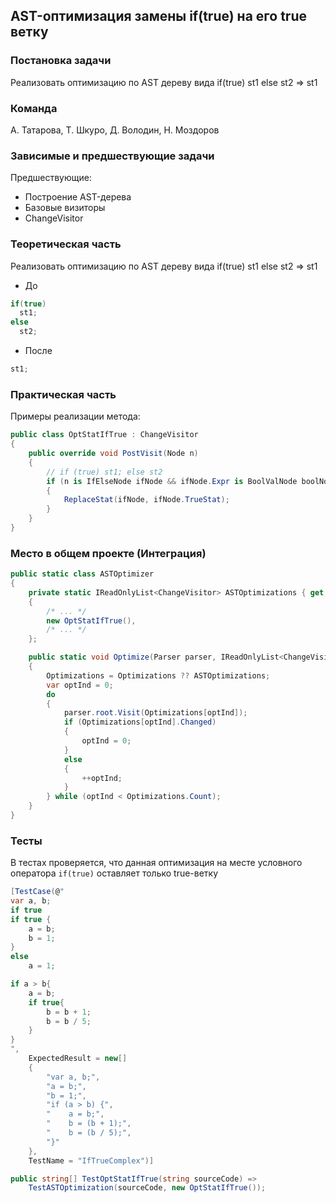 ## AST-оптимизация замены if(true) на его true ветку

### Постановка задачи

Реализовать оптимизацию по AST дереву вида if(true) st1 else st2 => st1

### Команда
А. Татарова, Т. Шкуро, Д. Володин, Н. Моздоров

### Зависимые и предшествующие задачи

Предшествующие:

- Построение AST-дерева
- Базовые визиторы
- ChangeVisitor

### Теоретическая часть

Реализовать оптимизацию по AST дереву вида if(true) st1 else st2 => st1

  * До

  ```csharp
  if(true)
    st1;
  else
    st2;
  ```

  * После

  ```csharp
  st1;
  ```

### Практическая часть

Примеры реализации метода:

```csharp
public class OptStatIfTrue : ChangeVisitor
{
    public override void PostVisit(Node n)
    {
        // if (true) st1; else st2
        if (n is IfElseNode ifNode && ifNode.Expr is BoolValNode boolNode && boolNode.Val)
        {
            ReplaceStat(ifNode, ifNode.TrueStat);
        }
    }
}
```

### Место в общем проекте (Интеграция)

```csharp
public static class ASTOptimizer
{
    private static IReadOnlyList<ChangeVisitor> ASTOptimizations { get; } = new List<ChangeVisitor>
    {
        /* ... */
        new OptStatIfTrue(),
        /* ... */
    };

    public static void Optimize(Parser parser, IReadOnlyList<ChangeVisitor> Optimizations = null)
    {
        Optimizations = Optimizations ?? ASTOptimizations;
        var optInd = 0;
        do
        {
            parser.root.Visit(Optimizations[optInd]);
            if (Optimizations[optInd].Changed)
            {
                optInd = 0;
            }
            else
            {
                ++optInd;
            }
        } while (optInd < Optimizations.Count);
    }
}
```

### Тесты

В тестах проверяется, что данная оптимизация на месте условного оператора ```if(true)``` оставляет только true-ветку
```csharp
[TestCase(@"
var a, b;
if true
if true {
    a = b;
    b = 1;
}
else
    a = 1;

if a > b{
    a = b;
    if true{
        b = b + 1;
        b = b / 5;
    }
}
",
    ExpectedResult = new[]
    {
        "var a, b;",
        "a = b;",
        "b = 1;",
        "if (a > b) {",
        "    a = b;",
        "    b = (b + 1);",
        "    b = (b / 5);",
        "}"
    },
    TestName = "IfTrueComplex")]

public string[] TestOptStatIfTrue(string sourceCode) =>
    TestASTOptimization(sourceCode, new OptStatIfTrue());
```
